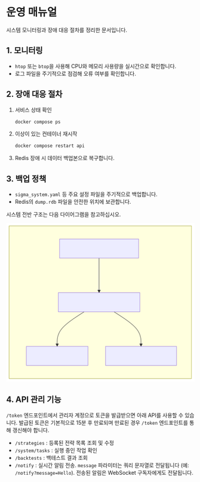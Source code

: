 # 운영 매뉴얼

시스템 모니터링과 장애 대응 절차를 정리한 문서입니다.

## 1. 모니터링
- `htop` 또는 `btop`을 사용해 CPU와 메모리 사용량을 실시간으로 확인합니다.
- 로그 파일을 주기적으로 점검해 오류 여부를 확인합니다.

## 2. 장애 대응 절차
1. 서비스 상태 확인
   ```bash
   docker compose ps
   ```
2. 이상이 있는 컨테이너 재시작
   ```bash
   docker compose restart api
   ```
3. Redis 장애 시 데이터 백업본으로 복구합니다.

## 3. 백업 정책
- `sigma_system.yaml` 등 주요 설정 파일을 주기적으로 백업합니다.
- Redis의 `dump.rdb` 파일을 안전한 위치에 보관합니다.

시스템 전반 구조는 다음 다이어그램을 참고하십시오.

![시스템 다이어그램](sigma_system_diagram.svg)

## 4. API 관리 기능

`/token` 엔드포인트에서 관리자 계정으로 토큰을 발급받으면 아래 API를 사용할 수 있습니다. 발급된 토큰은 기본적으로 15분 후 만료되며 만료된 경우 `/token` 엔드포인트를 통해 갱신해야 합니다.

- `/strategies` : 등록된 전략 목록 조회 및 수정
- `/system/tasks` : 실행 중인 작업 확인
- `/backtests` : 백테스트 결과 조회
- `/notify` : 실시간 알림 전송. `message` 파라미터는 쿼리 문자열로 전달됩니다 (예: `/notify?message=Hello`). 전송된 알림은 WebSocket 구독자에게도 전달됩니다.
